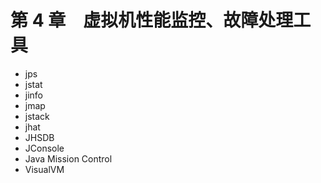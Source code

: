 # 第 4 章　虚拟机性能监控、故障处理工具

- jps
- jstat
- jinfo
- jmap
- jstack
- jhat
- JHSDB
- JConsole
- Java Mission Control
- VisualVM

